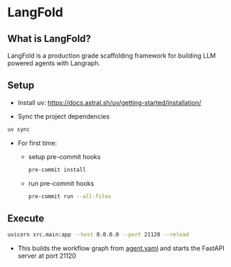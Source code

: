 # LangFold

## What is LangFold?

LangFold is a production grade scaffolding framework for building LLM powered agents with Langraph.

## Setup

- Install uv: https://docs.astral.sh/uv/getting-started/installation/

- Sync the project dependencies

```bash
uv sync
```

- For first time:

  - setup pre-commit hooks

    ```bash
    pre-commit install
    ```

  - run pre-commit hooks

    ```bash
    pre-commit run --all-files
    ```

## Execute

```bash
uvicorn src.main:app --host 0.0.0.0 --port 21120 --reload
```

- This builds the workflow graph from [agent.yaml](./config/agent.yaml) and starts the FastAPI server at port 21120
